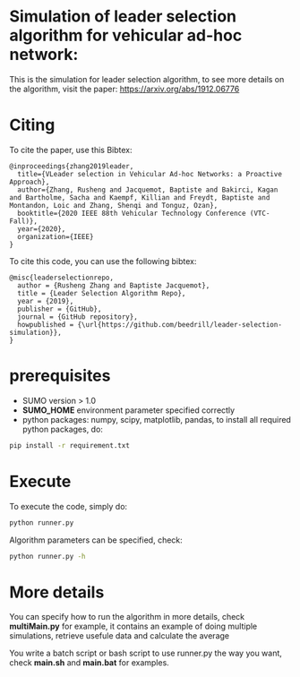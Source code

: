 # Simulation of leader selection algorithm for vehicular ad-hoc network:
This is the simulation for leader selection algorithm, to see more details on the algorithm, visit the paper:
https://arxiv.org/abs/1912.06776

# Citing
To cite the paper, use this Bibtex:
```
@inproceedings{zhang2019leader,
  title={VLeader selection in Vehicular Ad-hoc Networks: a Proactive Approach},
  author={Zhang, Rusheng and Jacquemot, Baptiste and Bakirci, Kagan and Bartholme, Sacha and Kaempf, Killian and Freydt, Baptiste and Montandon, Loic and Zhang, Shenqi and Tonguz, Ozan},
  booktitle={2020 IEEE 88th Vehicular Technology Conference (VTC-Fall)},
  year={2020},
  organization={IEEE}
}
```
To cite this code, you can use the following bibtex:
```
@misc{leaderselectionrepo,
  author = {Rusheng Zhang and Baptiste Jacquemot},
  title = {Leader Selection Algorithm Repo},
  year = {2019},
  publisher = {GitHub},
  journal = {GitHub repository},
  howpublished = {\url{https://github.com/beedrill/leader-selection-simulation}},
}
```


# prerequisites
- SUMO version > 1.0
- __SUMO_HOME__ environment parameter specified correctly
- python packages: numpy, scipy, matplotlib, pandas, to install all required python packages, do:
```bash
pip install -r requirement.txt
```

# Execute
To execute the code, simply do:
```bash
python runner.py
```

Algorithm parameters can be specified, check:
```bash
python runner.py -h
```

# More details
You can specify how to run the algorithm in more details, check __multiMain.py__ for example, it contains an example of doing multiple simulations, retrieve usefule data and calculate the average

You write a batch script or bash script to use runner.py the way you want, check __main.sh__ and __main.bat__ for examples.